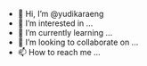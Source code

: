 - 👋 Hi, I’m @yudikaraeng
- 👀 I’m interested in ...
- 🌱 I’m currently learning ...
- 💞️ I’m looking to collaborate on ...
- 📫 How to reach me ...

<!---
yudikaraeng/yudikaraeng is a ✨ special ✨ repository because its `README.md` (this file) appears on your GitHub profile.
You can click the Preview link to take a look at your changes.
--->
